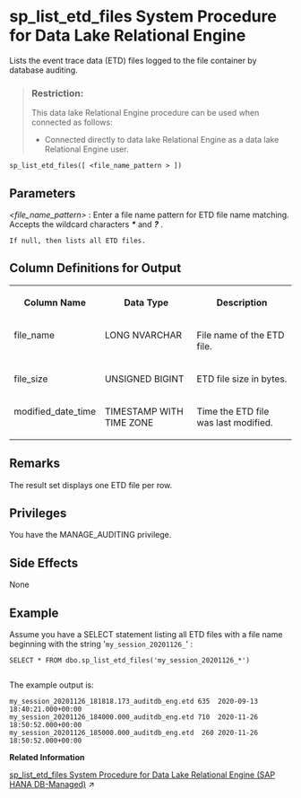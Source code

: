 <!-- loio5f0eb4a9f1734b6d9ef6661867578898 -->

# sp\_list\_etd\_files System Procedure for Data Lake Relational Engine

Lists the event trace data \(ETD\) files logged to the file container by database auditing.



> ### Restriction:  
> This data lake Relational Engine procedure can be used when connected as follows:
> 
> -   Connected directly to data lake Relational Engine as a data lake Relational Engine user.



```
sp_list_etd_files([ <file_name_pattern > ])
```



<a name="loio5f0eb4a9f1734b6d9ef6661867578898__sp_list_etd_files_parm1"/>

## Parameters

  *<file\_name\_pattern\>* 
 :   Enter a file name pattern for ETD file name matching. Accepts the wildcard characters ***\**** and ***?*** .

    If null, then lists all ETD files.

 

<a name="loio5f0eb4a9f1734b6d9ef6661867578898__sp_list_etd_files_Output1"/>

## Column Definitions for Output


<table>
<tr>
<th valign="top">

Column Name



</th>
<th valign="top">

Data Type



</th>
<th valign="top">

Description



</th>
</tr>
<tr>
<td valign="top">

file\_name



</td>
<td valign="top">

LONG NVARCHAR



</td>
<td valign="top">

File name of the ETD file.



</td>
</tr>
<tr>
<td valign="top">

file\_size



</td>
<td valign="top">

UNSIGNED BIGINT



</td>
<td valign="top">

ETD file size in bytes.



</td>
</tr>
<tr>
<td valign="top">

modified\_date\_time



</td>
<td valign="top">

TIMESTAMP WITH TIME ZONE



</td>
<td valign="top">

Time the ETD file was last modified.



</td>
</tr>
</table>



<a name="loio5f0eb4a9f1734b6d9ef6661867578898__sp_list_etd_files_remarks1"/>

## Remarks

The result set displays one ETD file per row.



<a name="loio5f0eb4a9f1734b6d9ef6661867578898__section_ylc_twb_zmb"/>

## Privileges

You have the MANAGE\_AUDITING privilege.



<a name="loio5f0eb4a9f1734b6d9ef6661867578898__sp_list_etd_files_sideeffects1"/>

## Side Effects

None



<a name="loio5f0eb4a9f1734b6d9ef6661867578898__sp_list_etd_files_example1"/>

## Example

Assume you have a SELECT statement listing all ETD files with a file name beginning with the string '`my_session_20201126_`' :

```
SELECT * FROM dbo.sp_list_etd_files('my_session_20201126_*')


```

The example output is:

```
my_session_20201126_181818.173_auditdb_eng.etd 635  2020-09-13 18:40:21.000+00:00
my_session_20201126_184000.000_auditdb_eng.etd 710  2020-11-26 18:50:52.000+00:00
my_session_20201126_185000.000_auditdb_eng.etd  260 2020-11-26 18:50:52.000+00:00

```

**Related Information**  


[sp_list_etd_files System Procedure for Data Lake Relational Engine (SAP HANA DB-Managed)](https://help.sap.com/viewer/a898e08b84f21015969fa437e89860c8/2023_1_QRC/en-US/0f76c8361cd84a2b8b35f74382b9265f.html "Lists the event trace data (ETD) files logged to the file container by database auditing.") :arrow_upper_right:

